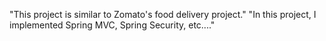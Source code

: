 "This project is similar to Zomato's food delivery project."
"In this project, I implemented Spring MVC, Spring Security, etc...."
